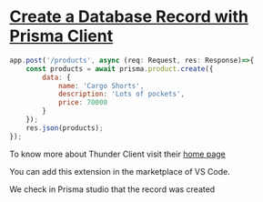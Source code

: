 # [Create a Database Record with Prisma Client](https://egghead.io/lessons/prisma-create-a-database-record-with-prisma-client)

<TimeStamp start="0:07" end="0:25">

```jsx
app.post('/products', async (req: Request, res: Response)=>{
    const products = await prisma.product.create({
        data: {
            name: 'Cargo Shorts',
            description: 'Lots of pockets',
            price: 70000
        }
    });
    res.json(products);
});
```

</TimeStamp>

<TimeStamp start="0:54" end="1:00">

To know more about Thunder Client visit their [home page](https://www.thunderclient.io/)

You can add this extension in the marketplace of VS Code. 

</TimeStamp>



<TimeStamp start="1:08" end="1:12">

We check in Prisma studio that the record was created

</TimeStamp>




